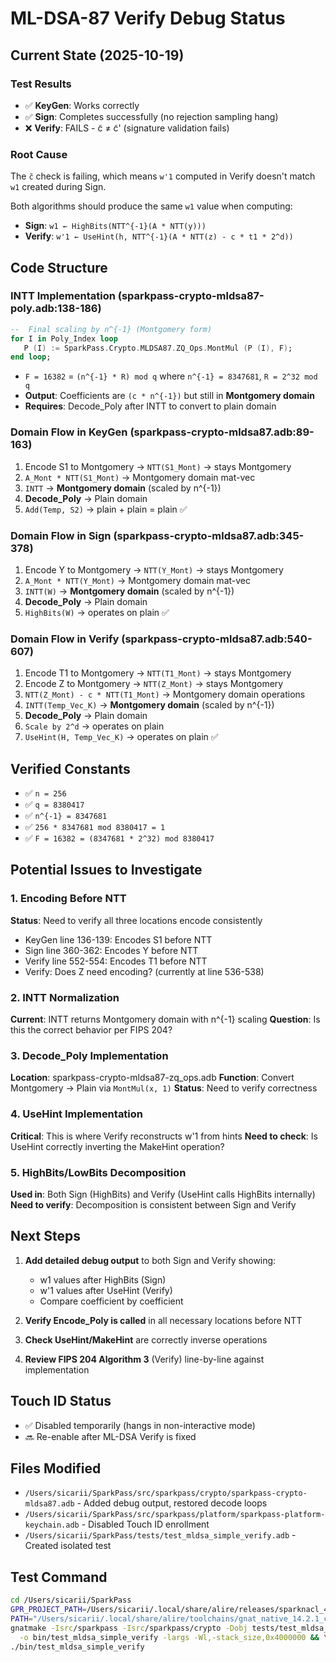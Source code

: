 # ML-DSA-87 Verify Debug Status

## Current State (2025-10-19)

### Test Results
- ✅ **KeyGen**: Works correctly
- ✅ **Sign**: Completes successfully (no rejection sampling hang)
- ❌ **Verify**: FAILS - c̃ ≠ c̃' (signature validation fails)

### Root Cause
The `c̃` check is failing, which means `w'1` computed in Verify doesn't match `w1` created during Sign.

Both algorithms should produce the same `w1` value when computing:
- **Sign**: `w1 ← HighBits(NTT^{-1}(A * NTT(y)))`
- **Verify**: `w'1 ← UseHint(h, NTT^{-1}(A * NTT(z) - c * t1 * 2^d))`

## Code Structure

### INTT Implementation (sparkpass-crypto-mldsa87-poly.adb:138-186)
```ada
--  Final scaling by n^{-1} (Montgomery form)
for I in Poly_Index loop
   P (I) := SparkPass.Crypto.MLDSA87.ZQ_Ops.MontMul (P (I), F);
end loop;
```
- `F = 16382` = `(n^{-1} * R) mod q` where `n^{-1} = 8347681`, `R = 2^32 mod q`
- **Output**: Coefficients are `(c * n^{-1})` but still in **Montgomery domain**
- **Requires**: Decode_Poly after INTT to convert to plain domain

### Domain Flow in KeyGen (sparkpass-crypto-mldsa87.adb:89-163)
1. Encode S1 to Montgomery → `NTT(S1_Mont)` → stays Montgomery
2. `A_Mont * NTT(S1_Mont)` → Montgomery domain mat-vec
3. `INTT` → **Montgomery domain** (scaled by n^{-1})
4. **Decode_Poly** → Plain domain
5. `Add(Temp, S2)` → plain + plain = plain ✅

### Domain Flow in Sign (sparkpass-crypto-mldsa87.adb:345-378)
1. Encode Y to Montgomery → `NTT(Y_Mont)` → stays Montgomery
2. `A_Mont * NTT(Y_Mont)` → Montgomery domain mat-vec
3. `INTT(W)` → **Montgomery domain** (scaled by n^{-1})
4. **Decode_Poly** → Plain domain
5. `HighBits(W)` → operates on plain ✅

### Domain Flow in Verify (sparkpass-crypto-mldsa87.adb:540-607)
1. Encode T1 to Montgomery → `NTT(T1_Mont)` → stays Montgomery
2. Encode Z to Montgomery → `NTT(Z_Mont)` → stays Montgomery
3. `NTT(Z_Mont) - c * NTT(T1_Mont)` → Montgomery domain operations
4. `INTT(Temp_Vec_K)` → **Montgomery domain** (scaled by n^{-1})
5. **Decode_Poly** → Plain domain
6. `Scale by 2^d` → operates on plain
7. `UseHint(H, Temp_Vec_K)` → operates on plain ✅

## Verified Constants
- ✅ `n = 256`
- ✅ `q = 8380417`
- ✅ `n^{-1} = 8347681`
- ✅ `256 * 8347681 mod 8380417 = 1`
- ✅ `F = 16382 = (8347681 * 2^32) mod 8380417`

## Potential Issues to Investigate

### 1. Encoding Before NTT
**Status**: Need to verify all three locations encode consistently
- KeyGen line 136-139: Encodes S1 before NTT
- Sign line 360-362: Encodes Y before NTT
- Verify line 552-554: Encodes T1 before NTT
- Verify: Does Z need encoding? (currently at line 536-538)

### 2. INTT Normalization
**Current**: INTT returns Montgomery domain with n^{-1} scaling
**Question**: Is this the correct behavior per FIPS 204?

### 3. Decode_Poly Implementation
**Location**: sparkpass-crypto-mldsa87-zq_ops.adb
**Function**: Convert Montgomery → Plain via `MontMul(x, 1)`
**Status**: Need to verify correctness

### 4. UseHint Implementation
**Critical**: This is where Verify reconstructs w'1 from hints
**Need to check**: Is UseHint correctly inverting the MakeHint operation?

### 5. HighBits/LowBits Decomposition
**Used in**: Both Sign (HighBits) and Verify (UseHint calls HighBits internally)
**Need to verify**: Decomposition is consistent between Sign and Verify

## Next Steps

1. **Add detailed debug output** to both Sign and Verify showing:
   - w1 values after HighBits (Sign)
   - w'1 values after UseHint (Verify)
   - Compare coefficient by coefficient

2. **Verify Encode_Poly is called** in all necessary locations before NTT

3. **Check UseHint/MakeHint** are correctly inverse operations

4. **Review FIPS 204 Algorithm 3** (Verify) line-by-line against implementation

## Touch ID Status
- ✅ Disabled temporarily (hangs in non-interactive mode)
- 🔜 Re-enable after ML-DSA Verify is fixed

## Files Modified
- `/Users/sicarii/SparkPass/src/sparkpass/crypto/sparkpass-crypto-mldsa87.adb` - Added debug output, restored decode loops
- `/Users/sicarii/SparkPass/src/sparkpass/platform/sparkpass-platform-keychain.adb` - Disabled Touch ID enrollment
- `/Users/sicarii/SparkPass/tests/test_mldsa_simple_verify.adb` - Created isolated test

## Test Command
```bash
cd /Users/sicarii/SparkPass
GPR_PROJECT_PATH=/Users/sicarii/.local/share/alire/releases/sparknacl_4.0.1_8e3cc2e6:$GPR_PROJECT_PATH \
PATH="/Users/sicarii/.local/share/alire/toolchains/gnat_native_14.2.1_cc5517d6/bin:/Users/sicarii/.local/share/alire/toolchains/gprbuild_24.0.1_6f6b6658/bin:/usr/bin:/bin:$PATH" \
gnatmake -Isrc/sparkpass -Isrc/sparkpass/crypto -Dobj tests/test_mldsa_simple_verify.adb \
  -o bin/test_mldsa_simple_verify -largs -Wl,-stack_size,0x4000000 && \
./bin/test_mldsa_simple_verify
```
